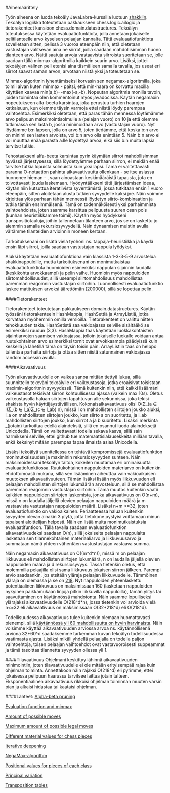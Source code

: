 #Aihemäärittely

Työn aiheena on luoda tekoäly JavaLabra-kurssilla luotuun [shakkiin](https://github.com/salsam/Samin-shakki). Tekoälyn logiikka toteutetaan pakkaukseen chess.logic.ailogic ja tietorakenteet kansioon chess.domain.datastructures. Tekoälyn toteutuksessa käytetään evaluaatiofunktiota, jolla annetaan jokaiselle pelitilanteelle arvo kyseisen pelaajan kannalta. Tätä evaluaatiofunktiota sovelletaan sitten, pelissä 3 vuoroa eteenpäin niin, että oletetaan vastustajan valitsevan aina ne siirrot, joilla saadaan mahdollisimman huono tilanteen arvo. Näitä saatuja arvoja vastaavista siirroista suoritetaan se, jolle saadaan tällä minmax-algoritmilla kaikkein suurin arvo. Lisäksi, jottei tekoälyjen välinen peli etenisi aina täsmälleen samalla tavalla, jos useat eri siirrot saavat saman arvon, arvotaan niistä yksi ja toteutetaan se.

Minmax-algoritmin lyhentämiseksi korvasin sen negamax-algoritmilla, joka toimii aivan kuten minmax - paitsi, että min-haara on korvattu maxilla käyttäen kaavaa min(a,b)=-max(-a,-b). Nopeutan algoritmia monilla tavoin, joiden toimintaa olen kommentoinut myös javadocissa. Käytän negamaxin nopeutukseen alfa-beeta karsintaa, joka perustuu turhien haarojen katkaisuun, kun olemme täysin varmoja ettei niistä löydy parempaa vaihtoehtoa. Esimerkiksi oletetaan, että paras tähän mennessä löytämämme arvo pelipuun maksimointisolmulle a (pelajan vuoro) on 10 ja että olemme tutkimassa sen lasta b, jossa minimoidaan arvo (vastustajan vuoro). Nyt löydämme b:n lapsen, jolla on arvo 5, joten tiedämme, että koska b:n arvo on minimi sen lasten arvoista, voi b:n arvo olla enintään 5. Näin b:n arvo ei voi muuttaa enää parasta a:lle löydettyä arvoa, eikä siis b:n muita lapsia tarvitse tutkia.

Tehostaakseni alfa-beeta karsintaa pyrin käymään siirrot mahdollisimman hyvässä järjestysessa, sillä löydettyämme parhaan siirron, ei meidän enää tarvitse tutkia lopuista solmuista kuin yksi lapsi. Tämä ei valitettavasti paranna O-notaation pahinta aikavaativuutta ollenkaan - se itse asiassa huononee hieman - , vaan ainoastaan keskimääräistä tapausta, jota en toivottavasti joudu laskemaan. Hyödyntääkseni tätä järjestämisen ideaa, käytän niin kutsuttua iteratiivista syventämistä, jossa tutkitaan ensin 1 vuoro eteenpäin, sitten aloitetaan alusta tutkien syvyydelle kaksi jne. Näin voimme kirjoittaa ylös parhaan tähän mennessä löydetyn siirto-kombinaation ja tutkia tämän ensimmäisenä. Tämä on todennäköisesti yksi parhaimmista vaihtoehdoista, joten saamme karsittua pelipuusta suuren osan pois (kunhan heuristiikkamme toimii). Käytän myös hyödykseni transpositiotauluja, joihin tallennetaan tilanteen arvo, jos se on laskettu jo aiemmin samalla rekursiosyvyydellä. Näin dynaamisen muistin avulla vältämme tilanteiden arvioinnin moneen kertaan.

Tarkoituksenani on lisätä vielä työhöni ns. tappaja-heuristiikka ja käydä ensin läpi siirrot, joilla saadaan vastustajan nappula lyödyksi.

Aluksi käytetään evaluaatiofunktiona vain klassista 1-3-3-5-9 arvostelua shakkinappuloille, mutta tarkoituksenani on monimutkaistaa evaluaatiofunktiota huomioiden esimerkiksi nappulan sijainnin laudalla (keskikohta arvokkaampi) ja pelin vaihe. Huomioin myös nappuloiden siirtomahdollisuudet, sillä useampi siirtomahdolisuus mahdollistaa paremman reagoinnin vastustajan siirtoihin. Luonnollisesti evaluaatiofunktio laskee matituksen arvoksi äärettömän (200000), sillä se lopettaa pelin.

####Tietorakenteet

Tietorakenteet toteutetaan pakkaukseen domain.datastructures. Käytän työssäni tietorakenteein HashMappia, HashSettiä ja ArrayListiä, jotka korvataan myöhemmin omilla versioilla. Tietorakenteet on valittu niitten tehokkuuden takia. HashSetistä saa vakioajassa selville sisältääkö se esimerkiksi ruudun (3,3). HashMappia taas käytetään luokkakohtaisten sijaintiarvojen saamisen vakioajassa, jolloin jokaiselle luokalle voidaan antaa ruutukohtainen arvo esimerkiksi tornit ovat arvokkaampia päädyissä kuin keskellä ja lähetillä tämä on täysin toisin päin. ArrayListiin taas on helppo tallentaa parhaita siirtoja ja ottaa sitten niistä satunnainen vakioajassa random accessin avulla.

####Aikavaativuus

Työn aikavaativuudelle on vaikea sanoa mitään tiettyä lukua, sillä suunnittelin tekeväni tekoälylle eri vaikeustasoja, jotka eroaisivat toisistaan maximin-algoritmin syvyydessä. Tämä kuitenkin niin, että kaikki lisäämäni vaikeustasot tekisivät siirron kohtuullisessa ajassa (vaikein max 10s). Oletus vaikeustasolla haluan siirtojen tapahtuvan alle sekunnissa, joka tekisi shakista hyvin käyttäjäystävällisen. Kokonaisaikavaativuus olisi O(Σ\_(a ∈ l)Σ\_(b ∈ l\_a)Σ\_(c ∈ l\_ab) n), missä l on mahdollisten siirtojen joukko aluksi, l\_a on mahdollisten siirtojen joukko, kun siirto a on suoritettu, ja l\_ab mahdollisten siirtojen joukko, kun siirrot a ja b suoritettu. Lisäksi merkinta \_(jotain) tarkoittaa edellä alaindeksiä, sillä en osannut luoda alaindeksejä Unicode:lla. Tämä on valitettavasti todella sekava kaava, sillä sain harmikseni selville, ettei github tue matemaattisialausekkeita millään tavalla, enkä keksinyt mitään parempaa tapaa ilmaista asiaa Unicodella. 

Lisäksi tekoälyä sunnitellessa on tehtävä kompromissejä evaluaatiofunktion monimutkaisuuden ja maximinin rekursiosyvyyden suhteen. Näin maksimoidessani tekoälyn taitoa, kokeilen muutamaa eri ominaisuutta evaluaatiofunktiossa. Ruutukohtainen  nappuloiden materiarvo on kuitenkin ehdottomoasti mukana, sillä sen lisääminen aiheuttaa vain vakioaikaisen muutoksen aikavaativuuteen. Tämän lisäksi lisään myös liikkuvuuden eli pelaajan mahdollisten siirtojen lukumäärän arvosteluun, sillä se mahdollistaa paremman reagoinnin vastustajan siirtoihin. Tämä muutos kuitenkin vaatii kaikkien nappuloiden siirtojen laskemista, jonka aikavaativuus on O(n+m), missä n on laudalla jäljellä olevien pelaajan nappuloiden määrä ja m vastaavista vastustajan nappuloiden määrä. Lisäksi n+m <=32, joten evaluaatiofunktio on vakioaikainen. Periaatteessa haluan kuitenkin syvyyden olevan ainakin 3 plytä, jotta tietokone pystyisi voittamaan minun tapaiseni aloittelijan helposti. Näin en lisää muita monimutkaistuksia evaluaatifuntioon. Tällä tavalla saadaan evaluaatiofunktion aikavaativuudeksi saadaan O(n), sillä jokaiselta pelaajan nappulalta lasketaan sen tilannekohtainen materiaaliarvo ja liikkuvuusarvo ja summataan nämä yhteen vähentäen vastustustajan vastaava summa.

Näin negamaxin aikavaativuus on O((m^d\*n)), missä m on pelaajan liikkuvuus eli mahdollisten siirtojen lukumäärä, n on laudalla jäljellä olevien nappuloiden määrä ja d rekursiosyvyys. Tässä tietenkin oletus, että molemmilla pelaajilla olisi sama liikkuvuus jokaisen siirron jälkeen. Parempi arvio saadaankin, jos etsitään yläraja pelaajan liikkuvuudelle. Tämmöinen yläraja on olemassa ja se on [218](https://www.chess.com/forum/view/fun-with-chess/what-chess-position-has-the-most-number-of-possible-moves). Nyt nappuloiden yhteenlaskettu potentiaalinen liikkuvuus on maksimissaan 160 (lasketaan nappuloiden nykyinen paikkamukaan linjoja pitkin liikkuvilla nappuloilla), tämän ylitys tai saavuttaminen on käytännössä mahdotonta. Näin saamme lopulliseksi ylärajaksi aikavaativuudelle O(218^d\*n), jossa tietenkin voi arvioida vielä n<=32 eli aikavaativuus on maksimissaan O(32\*218^d) eli O(218^d). 

Todellisuudessa aikavaativuus tulee kuitenkin olemaan huomattavasti pienempi, sillä [käytännössä yli 60 mahdollisuutta on hyvin harvinaista](https://www.chess.com/chessopedia/view/mathematics-and-chess). Näin voisimme käyttää aikavaativuuden arviossa arvoa ns. käytännöllisenä arviona 32\*60^d saadaksemme tarkemman kuvan tekoälyn todellisuudessa vaatimasta ajasta. Lisäksi mikäli yhdellä pelaajalla on todella paljon vaihtoehtoja, toisen pelaajan vaihtoehdot ovat vastavuoroisesti suppeammat ja tämä tasoittaa tilannetta syvyyden ollessa yli 1.

####Tilavaativuus
Ohjelmani keskittyy lähinnä aikavaativuuden minimointiin, joten tilavaativuudelle ei ole mitään erityisempää rajaa kuin ohjelman toiminta. Annettakoon näin rajaksi O(218^d) eli pyrimme, ettei jokaisessa pelipuun haarassa tarvitsee laittaa jotain talteen. Eksponentiaalinen aikavaativuus rikkoisi ohjelman toiminnan muuten varsin pian ja alkaisi hidastaa tai kaataisi ohjelman.

####Lähteet:
[Alpha-beta pruning](https://en.wikipedia.org/wiki/Alpha%E2%80%93beta_pruning)

[Evaluation function and minmax](https://chessprogramming.wikispaces.com/Evaluation)

[Amount of possible moves](https://www.chess.com/chessopedia/view/mathematics-and-chess)

[Maximum amount of possible legal moves](https://www.chess.com/forum/view/fun-with-chess/what-chess-position-has-the-most-number-of-possible-moves)

[Different material values for chess pieces](https://en.wikipedia.org/wiki/Chess_piece_relative_value)

[Iterative deepening](https://en.wikipedia.org/wiki/Iterative_deepening_depth-first_search)

[NegaMax-algorithm](https://en.wikipedia.org/wiki/Negamax)

[Positional values for pieces of each class](https://chessprogramming.wikispaces.com/Simplified+evaluation+function)

[Principal variation](https://chessprogramming.wikispaces.com/Principal+variation?responseToken=9eebfa4cd8351cf79afdf2a772da9d99)

[Transposition tables](https://en.wikipedia.org/wiki/Transposition_table)
